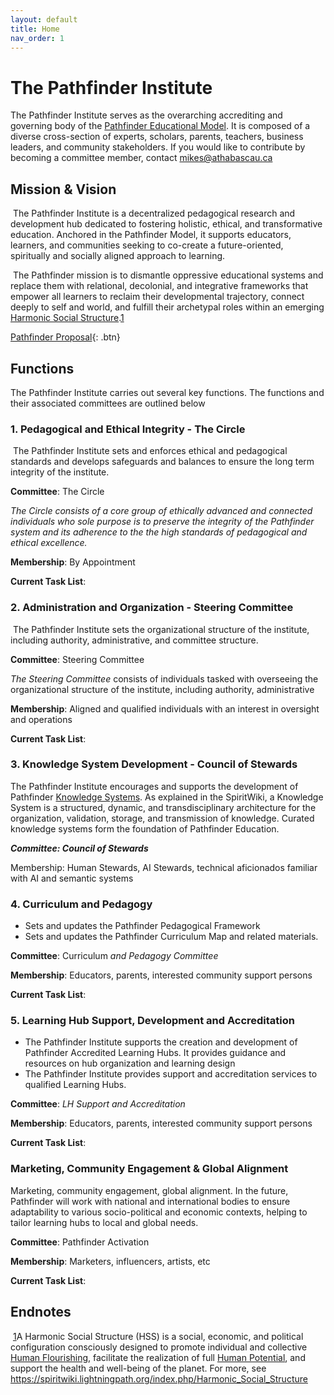 ```yaml
---
layout: default
title: Home
nav_order: 1
---
```

# The Pathfinder Institute

The Pathfinder Institute serves as the overarching accrediting and governing body of the [Pathfinder Educational Model](/assets/files/1-pem.pdf). It is composed of a diverse cross-section of experts, scholars, parents, teachers, business leaders, and community stakeholders. If you would like to contribute by becoming a committee member, contact mikes@athabascau.ca

## Mission & Vision

​	The Pathfinder Institute is a decentralized pedagogical research and development hub dedicated to fostering holistic, ethical, and transformative education. Anchored in the Pathfinder Model, it supports educators, learners, and communities seeking to co-create a future-oriented, spiritually and socially aligned approach to learning.

​	The Pathfinder mission is to dismantle oppressive educational systems and replace them with relational, decolonial, and integrative frameworks that empower all learners to reclaim their developmental trajectory, connect deeply to self and world, and fulfill their archetypal roles within an emerging [Harmonic Social Structure](https://spiritwiki.lightningpath.org/index.php/Harmonic_Social_Structure).[1](#sdfootnote1sym)

[Pathfinder Proposal](assets/files/pathfinder-educational-model){: .btn}


## Functions

The Pathfinder Institute carries out several key functions. The functions and their associated committees are outlined below

### 1. Pedagogical and Ethical Integrity - The Circle

​	The Pathfinder Institute sets and enforces ethical and pedagogical standards and develops safeguards and balances to ensure the long term integrity of the institute.  

**Committee**: The Circle  

*The Circle consists of a core group of ethically advanced and connected individuals who sole purpose is to preserve the integrity of the Pathfinder system and its adherence to the the high standards of pedagogical and ethical excellence.*

**Membership**: By Appointment

**Current Task List**: 

### 2. Administration and Organization - Steering Committee

​	 The Pathfinder Institute sets the organizational structure of the institute, including authority, administrative, and committee structure. 

**Committee**: Steering Committee

*The Steering Committee* consists of individuals tasked with overseeing the organizational structure of the institute, including authority, administrative  

**Membership**: Aligned and qualified individuals with an interest in oversight and operations 

**Current Task List**: 

### 3. Knowledge System Development - Council of Stewards

The Pathfinder Institute encourages and supports the development of Pathfinder [Knowledge Systems](https://spiritwiki.lightningpath.org/index.php/Knowledge_System). As explained in the SpiritWiki, a Knowledge System is a structured, dynamic, and transdisciplinary architecture for the organization, validation, storage, and transmission of knowledge. Curated knowledge systems form the foundation of Pathfinder Education.

***Committee: Council of Stewards***

Membership: Human Stewards, AI Stewards, technical aficionados familiar with AI and semantic systems 

### 4. Curriculum and Pedagogy 

- Sets and updates the Pathfinder Pedagogical Framework
- Sets and updates the Pathfinder Curriculum Map and related materials.

**Committee**: Curriculum *and Pedagogy Committee*

**Membership**: Educators, parents, interested community support persons

**Current Task List**: 

### 5. Learning Hub Support, Development and Accreditation

- The Pathfinder Institute supports the creation and development of Pathfinder Accredited Learning Hubs. It provides guidance and resources on hub organization and learning design  
- The Pathfinder Institute provides support and accreditation services to qualified Learning Hubs.  

**Committee**: *LH Support and Accreditation*

**Membership**: Educators, parents, interested community support persons

**Current Task List**: 

### Marketing, Community Engagement & Global Alignment

Marketing, community engagement, global alignment. In the future, Pathfinder will work with national and international bodies to ensure adaptability to various socio-political and economic contexts, helping to tailor learning hubs to local and global needs.

**Committee**: Pathfinder Activation

**Membership**: Marketers, influencers, artists, etc

**Current Task List**: 

## Endnotes

​	[1](#sdfootnote1anc)A Harmonic Social Structure (HSS) is a social, economic, and political configuration consciously designed to promote individual and collective [Human 	Flourishing](https://spiritwiki.lightningpath.org/index.php/Human_Flourishing), facilitate the realization of full [Human 	Potential](https://spiritwiki.lightningpath.org/index.php/Human_Potential), and support the health and well-being of the planet. For more, see https://spiritwiki.lightningpath.org/index.php/Harmonic_Social_Structure
